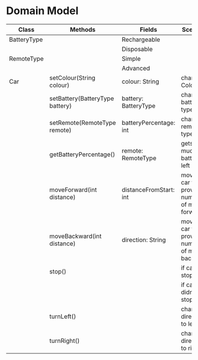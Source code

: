 # Domain Model

| Class       | Methods                         | Fields                 | Scenario                                         | Output                                      |
|-------------|---------------------------------|------------------------|--------------------------------------------------|---------------------------------------------|
| BatteryType |                                 | Rechargeable           |                                                  |                                             |
|             |                                 | Disposable             |                                                  |                                             |
| RemoteType  |                                 | Simple                 |                                                  |                                             |
|             |                                 | Advanced               |                                                  |                                             |
| Car         | setColour(String colour)        | colour: String         | changes Colour                                   | prints new colour                           |
|             | setBattery(BatteryType battery) | battery: BatteryType   | changes battery type                             | prints new battery                          |
|             | setRemote(RemoteType remote)    | batteryPercentage: int | changes remote type                              | prints new remote type                      |
|             | getBatteryPercentage()          | remote: RemoteType     | gets how much battery is left                    | returns int batteryPercentage               |
|             | moveForward(int distance)       | distanceFromStart: int | moves car for provided number of metres forward  | prints information about distance travelled |
|             | moveBackward(int distance)      | direction: String      | moves car for provided number of metres backward | prints information about distance travelled |
|             | stop()                          |                        | if car stopped                                   | true                                        |
|             |                                 |                        | if car didn't stop                               | false                                       |
|             | turnLeft()                      |                        | changes direction to left                        | prints information about current direction  |
|             | turnRight()                     |                        | changes direction to right                       | prints information about current direction  |
